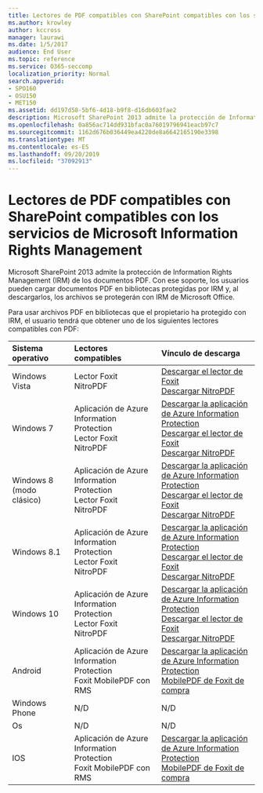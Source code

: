```yaml
---
title: Lectores de PDF compatibles con SharePoint compatibles con los servicios de Microsoft Information Rights Management
ms.author: krowley
author: kccross
manager: laurawi
ms.date: 1/5/2017
audience: End User
ms.topic: reference
ms.service: O365-seccomp
localization_priority: Normal
search.appverid:
- SPO160
- OSU150
- MET150
ms.assetid: dd197d58-5bf6-4d18-b9f8-d16db603fae2
description: Microsoft SharePoint 2013 admite la protección de Information Rights Management (IRM) de los documentos PDF. Con ese soporte, los usuarios pueden cargar documentos PDF en bibliotecas protegidas por IRM y, al descargarlos, los archivos se protegerán con IRM de Microsoft Office.
ms.openlocfilehash: 0a856ac714dd931bfac0a76019796941eacb97c7
ms.sourcegitcommit: 1162d676b036449ea4220de8a6642165190e3398
ms.translationtype: MT
ms.contentlocale: es-ES
ms.lasthandoff: 09/20/2019
ms.locfileid: "37092913"
---
```

# <a name="sharepoint-compatible-pdf-readers-that-support-microsoft-information-rights-management-services"></a>Lectores de PDF compatibles con SharePoint compatibles con los servicios de Microsoft Information Rights Management

Microsoft SharePoint 2013 admite la protección de Information Rights Management (IRM) de los documentos PDF. Con ese soporte, los usuarios pueden cargar documentos PDF en bibliotecas protegidas por IRM y, al descargarlos, los archivos se protegerán con IRM de Microsoft Office.
  
Para usar archivos PDF en bibliotecas que el propietario ha protegido con IRM, el usuario tendrá que obtener uno de los siguientes lectores compatibles con PDF:
  
|**Sistema operativo**|**Lectores compatibles**|**Vínculo de descarga**|
|:-----|:-----|:-----|
|Windows Vista  <br/> |Lector Foxit  <br/> NitroPDF  <br/> |[Descargar el lector de Foxit](https://go.microsoft.com/fwlink/?linkid=253210) <br/> [Descargar NitroPDF](https://www.gonitro.com/pdf-reader) <br/> |
|Windows 7  <br/> |Aplicación de Azure Information Protection  <br/> Lector Foxit  <br/> NitroPDF  <br/> |[Descargar la aplicación de Azure Information Protection](https://go.microsoft.com/fwlink/?linkid=837797) <br/> [Descargar el lector de Foxit](https://go.microsoft.com/fwlink/?linkid=253210) <br/> [Descargar NitroPDF](https://www.gonitro.com/pdf-reader) <br/> |
|Windows 8 (modo clásico)  <br/> |Aplicación de Azure Information Protection  <br/> Lector Foxit  <br/> NitroPDF  <br/> |[Descargar la aplicación de Azure Information Protection](https://go.microsoft.com/fwlink/?linkid=837797) <br/> [Descargar el lector de Foxit](https://go.microsoft.com/fwlink/?linkid=253210) <br/> [Descargar NitroPDF](https://www.gonitro.com/pdf-reader) <br/> |
|Windows 8.1  <br/> |Aplicación de Azure Information Protection  <br/> Lector Foxit  <br/> NitroPDF  <br/> |[Descargar la aplicación de Azure Information Protection](https://go.microsoft.com/fwlink/?linkid=837797) <br/> [Descargar el lector de Foxit](https://go.microsoft.com/fwlink/?linkid=253210) <br/> [Descargar NitroPDF](https://www.gonitro.com/pdf-reader) <br/> |
|Windows 10  <br/> |Aplicación de Azure Information Protection  <br/> Lector Foxit  <br/> NitroPDF  <br/> |[Descargar la aplicación de Azure Information Protection](https://go.microsoft.com/fwlink/?linkid=837797) <br/> [Descargar el lector de Foxit](https://go.microsoft.com/fwlink/?linkid=253210) <br/> [Descargar NitroPDF](https://www.gonitro.com/pdf-reader) <br/> |
|Android  <br/> |Aplicación de Azure Information Protection  <br/> Foxit MobilePDF con RMS  <br/> |[Descargar la aplicación de Azure Information Protection](https://go.microsoft.com/fwlink/?linkid=836827) <br/> [MobilePDF de Foxit de compra](https://play.google.com/store/apps/details?id=com.foxit.mobile.pdf.rms) <br/> |
|Windows Phone  <br/> |N/D  <br/> |N/D  <br/> |
|Os  <br/> |N/D  <br/> |N/D  <br/> |
|IOS  <br/> |Aplicación de Azure Information Protection  <br/> Foxit MobilePDF con RMS  <br/> |[Descargar la aplicación de Azure Information Protection](https://go.microsoft.com/fwlink/?linkid=836828) <br/> [MobilePDF de Foxit de compra](https://play.google.com/store/apps/details?id=com.foxit.mobile.pdf.rms) <br/> |
   

